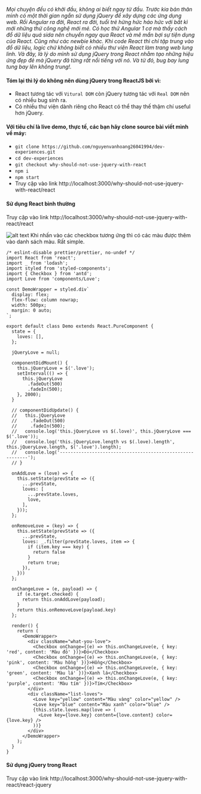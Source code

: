 _Mọi chuyện đều có khởi đầu, không ai biết ngay từ đầu. Trước kia bản thân mình có một thời gian ngắn sử dụng jQuery để xây dựng các ứng dụng web. Rồi Angular ra đời, React ra đời, tuổi trẻ hừng hức háo hức với bất kì mới những thứ công nghệ mới mẻ. Có học thử Angular 1 cơ mà thấy cách đổ dữ liệu quá sida nên chuyển ngay qua React và mê mẩn bợi sự tiện dụng của React. Cũng như các newbie khác. Khi code React thì chỉ tập trung vào đổ dữ liệu, logic chứ không biết có nhiều thư viện React làm trang web lung linh. Và đây, là lý do mình sử dụng jQuery trong React nhằm tạo những hiệu ứng đẹp đẻ mà jQuery đã từng rất nổi tiếng với nó. Và từ đó, bug bay lung tung bay lên không trung!._
 
#### Tóm lại thì lý do không nên dùng jQuery trong ReactJS bởi vì:
- React tương tác với `Vitural DOM` còn jQuery tương tác với `Real DOM` nên có nhiều bug sinh ra.
- Có nhiều thư viện dành riêng cho React có thể thay thế thậm chí useful hơn jQuery.
 
#### Với tiêu chí là live demo, thực tế, các bạn hãy clone source bài viết mình về máy:
- `git clone https://github.com/nguyenvanhoang26041994/dev-experiences.git`
- `cd dev-experiences`
- `git checkout why-should-not-use-jquery-with-react`
- `npm i`
- `npm start`
- Truy cập vào link http://localhost:3000/why-should-not-use-jquery-with-react/react

#### Sử dụng React bình thường
Truy cập vào link http://localhost:3000/why-should-not-use-jquery-with-react/react
 
![alt text](https://github.com/nguyenvanhoang26041994/dev-experiences/blob/why-should-not-use-jquery-with-react/images/react.png) 
Khi nhấn vào các checkbox tương ứng thì có các màu được thêm vào danh sách màu. Rất simple.
```
/* eslint-disable prettier/prettier, no-undef */
import React from 'react';
import _ from 'lodash';
import styled from 'styled-components';
import { Checkbox } from 'antd';
import Love from 'components/Love';

const DemoWrapper = styled.div`
  display: flex;
  flex-flow: column nowrap;
  width: 500px;
  margin: 0 auto;
`;

export default class Demo extends React.PureComponent {
  state = {
    loves: [],
  };

  jQueryLove = null;

  componentDidMount() {
    this.jQueryLove = $('.love');
    setInterval(() => {
      this.jQueryLove
        .fadeOut(500)
        .fadeIn(500);
    }, 2000);
  }

  // componentDidUpdate() {
  //   this.jQueryLove
  //     .fadeOut(500)
  //     .fadeIn(500);
  //   console.log('this.jQueryLove vs $(.love)', this.jQueryLove === $('.love'));
  //   console.log('this.jQueryLove.length vs $(.love).length', this.jQueryLove.length, $('.love').length);
  //   console.log('----------------------------------------------------------');
  // }

  onAddLove = (love) => {
    this.setState(prevState => ({
      ...prevState,
      loves: [
        ...prevState.loves,
        love,
      ],
    }));
  };

  onRemoveLove = (key) => {
    this.setState(prevState => ({
      ...prevState,
      loves: _.filter(prevState.loves, item => {
        if (item.key === key) {
          return false
        }
        return true;
      }),
    }))
  };

  onChangeLove = (e, payload) => {
    if (e.target.checked) {
      return this.onAddLove(payload);
    }
    return this.onRemoveLove(payload.key)
  };

  render() {
    return (
      <DemoWrapper>
        <div className="what-you-love">
          <Checkbox onChange={(e) => this.onChangeLove(e, { key: 'red', content: 'Màu đỏ' })}>Đỏ</Checkbox>
          <Checkbox onChange={(e) => this.onChangeLove(e, { key: 'pink', content: 'Màu hồng' })}>Hồng</Checkbox>
          <Checkbox onChange={(e) => this.onChangeLove(e, { key: 'green', content: 'Màu lá' })}>Xanh lá</Checkbox>
          <Checkbox onChange={(e) => this.onChangeLove(e, { key: 'purple', content: 'Màu tím' })}>Tím</Checkbox>
        </div>
        <div className="list-loves">
          <Love key="yellow" content="Màu vàng" color="yellow" />
          <Love key="blue" content="Màu xanh" color="blue" />
          {this.state.loves.map(love => (
            <Love key={love.key} content={love.content} color={love.key} />
          ))}
        </div>
      </DemoWrapper>
    );
  }
}
```
#### Sử dụng jQuery trong React
Truy cập vào link http://localhost:3000/why-should-not-use-jquery-with-react/react-jquery
